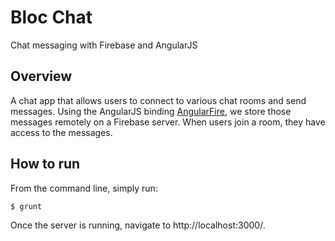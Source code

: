 # Bloc Chat

Chat messaging with Firebase and AngularJS

## Overview

A chat app that allows users to connect to various chat rooms and send messages. Using the AngularJS binding [AngularFire](https://github.com/firebase/angularfire), we store those messages remotely on a Firebase server. When users join a room, they have access to the messages.

## How to run

From the command line, simply run:

```
$ grunt
```

Once the server is running, navigate to http://localhost:3000/.

